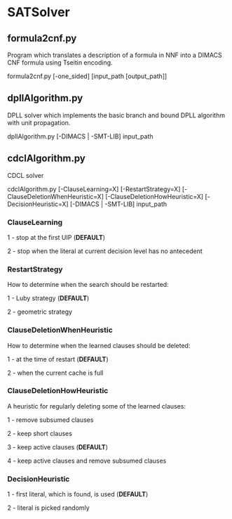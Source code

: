 # SATSolver

## formula2cnf.py ##
Program which translates a description of a formula in NNF into a DIMACS CNF formula using Tseitin encoding.

formula2cnf.py [-one_sided] [input_path [output_path]]

## dpllAlgorithm.py ##
DPLL solver which implements the basic branch and bound DPLL algorithm with unit propagation.

dpllAlgorithm.py [-DIMACS | -SMT-LIB] input_path

## cdclAlgorithm.py ##
CDCL solver

cdclAlgorithm.py [-ClauseLearning=X] [-RestartStrategy=X] [-ClauseDeletionWhenHeuristic=X] [-ClauseDeletionHowHeuristic=X] [-DecisionHeuristic=X] [-DIMACS | -SMT-LIB] input_path 

### ClauseLearning ###
1 - stop at the first UIP (**DEFAULT**)

2 - stop when the literal at current decision level has no antecedent

### RestartStrategy ###
How to determine when the search should be restarted:

1 - Luby strategy (**DEFAULT**)

2 - geometric strategy

### ClauseDeletionWhenHeuristic ###
How to determine when the learned clauses should be deleted:

1 - at the time of restart (**DEFAULT**)

2 - when the current cache is full

### ClauseDeletionHowHeuristic ###
A heuristic for regularly deleting some of the learned clauses:

1 - remove subsumed clauses

2 - keep short clauses

3 - keep active clauses (**DEFAULT**)

4 - keep active clauses and remove subsumed clauses

### DecisionHeuristic ###
1 - first literal, which is found, is used (**DEFAULT**)

2 - literal is picked randomly